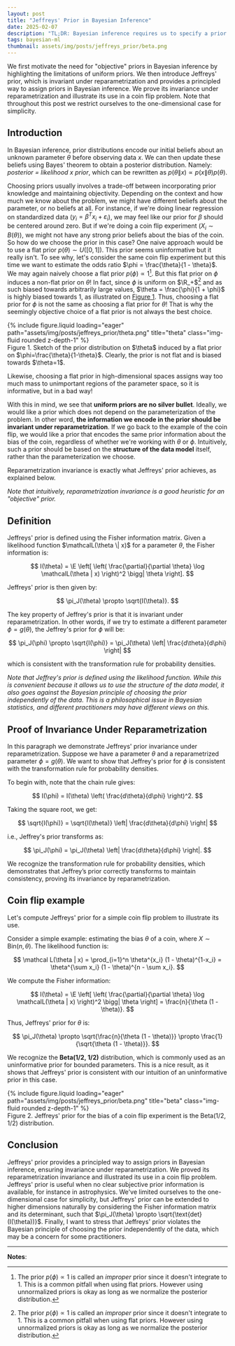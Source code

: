 ```yaml
---
layout: post
title: "Jeffreys' Prior in Bayesian Inference"
date: 2025-02-07
description: "TL;DR: Bayesian inference requires us to specify a prior distribution. When we're unsure what prior to pick and want to stay as objective as possible, one option is to use Jeffreys' prior, which leverages the Fisher information to provide a reparametrization-invariant prior."
tags: bayesian-ml
thumbnail: assets/img/posts/jeffreys_prior/beta.png
---
```


$$
\newcommand{\E}{\mathbb{E}}
\newcommand{\Var}{\text{Var}}
\newcommand{\Cov}{\text{Cov}}
\newcommand{\R}{\mathbb{R}}
\newcommand{\mathcalL}{\mathcal{L}}
$$

We first motivate the need for "objective" priors in Bayesian inference by highlighting the limitations of uniform priors. We then introduce Jeffreys' prior, which is invariant under reparametrization and provides a principled way to assign priors in Bayesian inference. We prove its invariance under reparametrization and illustrate its use in a coin flip problem. Note that throughout this post we restrict ourselves to the one-dimensional case for simplicity.

## Introduction

In Bayesian inference, prior distributions encode our initial beliefs about an unknown parameter $\theta$ before observing data $x$. We can then update these beliefs using Bayes' theorem to obtain a posterior distribution. Namely: *posterior = likelihood x prior*, which can be rewritten as $p(\theta \| x) \propto p(x \| \theta) p(\theta)$.

Choosing priors usually involves a trade-off between incorporating prior knowledge and maintaining objectivity. Depending on the context and how much we know about the problem, we might have different beliefs about the parameter, or no beliefs at all. For instance, if we're doing linear regression on standardized data ($y _ i = \beta^T x _ i + \varepsilon _ i$), we may feel like our prior for $\beta$ should be centered around zero. But if we're doing a coin flip experiment ($X_i \sim B(\theta)$), we might not have any strong prior beliefs about the bias of the coin. So how do we choose the prior in this case? One naive approach would be to use a flat prior $p(\theta) \sim U([0, 1])$. This prior seems uninformative but it really isn't. To see why, let's consider the same coin flip experiment but this time we want to estimate the odds ratio $\phi = \frac{\theta}{1 - \theta}$. We may again naively choose a flat prior $p(\phi) \propto 1$[^improper]. But this flat prior on $\phi$ induces a non-flat prior on $\theta$! In fact, since $\phi$ is uniform on $\R_+$[^improper] and as such biased towards arbitrarily large values, $\theta = \frac{\phi}{1 + \phi}$ is highly biased towards $1$, as illustrated on [Figure 1](#fig-1). Thus, choosing a flat prior for $\phi$ is not the same as choosing a flat prior for $\theta$! That is why the seemingly objective choice of a flat prior is not always the best choice.

<div class="row justify-content-center" id="fig-1">
    <div class="col-sm mt-3 mt-md-0">
        {% include figure.liquid loading="eager" path="assets/img/posts/jeffreys_prior/theta.png" title="theta" class="img-fluid rounded z-depth-1" %}
    </div>
</div>
<div class="caption">
    Figure 1. Sketch of the prior distribution on $\theta$ induced by a flat prior on $\phi=\frac{\theta}{1-\theta}$. Clearly, the prior is not flat and is biased towards $\theta=1$.
</div>

Likewise, choosing a flat prior in high-dimensional spaces assigns way too much mass to unimportant regions of the parameter space, so it is informative, but in a bad way!

With this in mind, we see that **uniform priors are no silver bullet**. Ideally, we would like a prior which does not depend on the parameterization of the problem. In other word, **the information we encode in the prior should be invariant under reparametrization**. If we go back to the example of the coin flip, we would like a prior that encodes the same prior information about the bias of the coin, regardless of whether we're working with $\theta$ or $\phi$. Intuitively, such a prior should be based on the **structure of the data model** itself, rather than the parameterization we choose.

Reparametrization invariance is exactly what Jeffreys' prior achieves, as explained below.

*Note that intuitively, reparametrization invariance is a good heuristic for an "objective" prior.*

## Definition

Jeffreys' prior is defined using the Fisher information matrix. Given a likelihood function $\mathcalL(\theta \| x)$ for a parameter $\theta$, the Fisher information is:

$$
I(\theta) = \E \left[ \left( \frac{\partial}{\partial \theta} \log \mathcalL(\theta | x) \right)^2 \bigg| \theta \right].
$$

Jeffreys' prior is then given by:

$$
\pi_J(\theta) \propto \sqrt{I(\theta)}.
$$

The key property of Jeffrey's prior is that it is invariant under reparametrization. In other words, if we try to estimate a different parameter $\phi = g(\theta)$, the Jeffrey's prior for $\phi$ will be:

$$
\pi_J(\phi) \propto \sqrt{I(\phi)} = \pi_J(\theta) \left| \frac{d\theta}{d\phi} \right|
$$

which is consistent with the transformation rule for probability densities.

*Note that Jeffrey's prior is defined using the likelihood function. While this is convenient because it allows us to use the structure of the data model, it also goes against the Bayesian principle of choosing the prior independently of the data. This is a philosophical issue in Bayesian statistics, and different practitioners may have different views on this.*

## Proof of Invariance Under Reparametrization

In this paragraph we demonstrate Jeffreys' prior invariance under reparametrization. Suppose we have a parameter $\theta$ and a reparametrized parameter $\phi = g(\theta)$. We want to show that Jeffrey's prior for $\phi$ is consistent with the transformation rule for probability densities.

To begin with, note that the chain rule gives:

$$
I(\phi) = I(\theta) \left( \frac{d\theta}{d\phi} \right)^2.
$$

Taking the square root, we get:

$$
\sqrt{I(\phi)} = \sqrt{I(\theta)} \left| \frac{d\theta}{d\phi} \right|
$$

i.e., Jeffrey's prior transforms as:

$$
\pi_J(\phi) = \pi_J(\theta) \left| \frac{d\theta}{d\phi} \right|.
$$

We recognize the transformation rule for probability densities, which demonstrates that Jeffrey’s prior correctly transforms to maintain consistency, proving its invariance by reparametrization.

## Coin flip example

Let's compute Jeffreys' prior for a simple coin flip problem to illustrate its use.

Consider a simple example: estimating the bias $\theta$ of a coin, where $X \sim \text{Bin}(n, \theta)$. The likelihood function is:

$$
\mathcal L(\theta | x) = \prod_{i=1}^n \theta^{x_i} (1 - \theta)^{1-x_i} = \theta^{\sum x_i} (1 - \theta)^{n - \sum x_i}.
$$

We compute the Fisher information:

$$
I(\theta) = \E \left[ \left( \frac{\partial}{\partial \theta} \log \mathcalL(\theta | x) \right)^2 \bigg| \theta \right] = \frac{n}{\theta (1 - \theta)}.
$$

Thus, Jeffreys' prior for $\theta$ is:

$$
\pi_J(\theta) \propto \sqrt{\frac{n}{\theta (1 - \theta)}} \propto \frac{1}{\sqrt{\theta (1 - \theta)}}.
$$

We recognize the **Beta(1/2, 1/2)** distribution, which is commonly used as an uninformative prior for bounded parameters. This is a nice result, as it shows that Jeffreys' prior is consistent with our intuition of an uninformative prior in this case.

<div class="row justify-content-center" id="fig-2">
    <div class="col-sm mt-3 mt-md-0">
        {% include figure.liquid loading="eager" path="assets/img/posts/jeffreys_prior/beta.png" title="beta" class="img-fluid rounded z-depth-1" %}
    </div>
</div>
<div class="caption">
    Figure 2. Jeffreys' prior for the bias of a coin flip experiment is the Beta(1/2, 1/2) distribution.
</div>

## Conclusion

Jeffreys' prior provides a principled way to assign priors in Bayesian inference, ensuring invariance under reparametrization. We proved its reparametrization invariance and illustrated its use in a coin flip problem. Jeffreys' prior is useful when no clear subjective prior information is available, for instance in astrophysics. We've limited ourselves to the one-dimensional case for simplicity, but Jeffreys' prior can be extended to higher dimensions naturally by considering the Fisher information matrix and its determinant, such that $\pi_J(\theta) \propto \sqrt{\text{det}(I(\theta))}$. Finally, I want to stress that Jeffreys' prior violates the Bayesian principle of choosing the prior independently of the data, which may be a concern for some practitioners.

---

**Notes**:

[^improper]: The prior $p(\phi) \propto 1$ is called an *improper* prior since it doesn't integrate to 1. This is a common pitfall when using flat priors. However using unnormalized priors is okay as long as we normalize the posterior distribution.